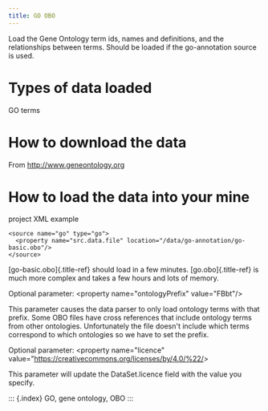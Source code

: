```yaml
---
title: GO OBO
---
```


Load the Gene Ontology term ids, names and definitions, and the
relationships between terms. Should be loaded if the go-annotation
source is used.

Types of data loaded
====================

GO terms

How to download the data
========================

From <http://www.geneontology.org>

How to load the data into your mine
===================================

project XML example

``` {.xml}
<source name="go" type="go">
  <property name="src.data.file" location="/data/go-annotation/go-basic.obo"/>            
</source>
```

[go-basic.obo]{.title-ref} should load in a few minutes.
[go.obo]{.title-ref} is much more complex and takes a few hours and lots
of memory.

Optional parameter: \<property name=\"ontologyPrefix\" value=\"FBbt\"/\>

This parameter causes the data parser to only load ontology terms with
that prefix. Some OBO files have cross references that include ontology
terms from other ontologies. Unfortunately the file doesn\'t include
which terms correspond to which ontologies so we have to set the prefix.

Optional parameter: \<property name=\"licence\"
value=\"<https://creativecommons.org/licenses/by/4.0/%22/>\>

This parameter will update the DataSet.licence field with the value you
specify.

::: {.index}
GO, gene ontology, OBO
:::
